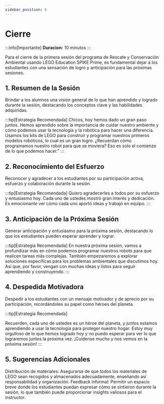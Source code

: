 ```yaml
---
sidebar_position: 6
---
```

# Cierre

:::info[Importante]
**Duracion:** 10 minutos
:::


Para el cierre de la primera sesión del programa de Rescate y Conservación Ambiental usando LEGO Education SPIKE Prime, es fundamental dejar a los estudiantes con una sensación de logro y anticipación para las próximas sesiones.

## 1. Resumen de la Sesión

Brindar a los alumnos una visión general de lo que han aprendido y logrado durante la sesión, destacando los conceptos clave y las habilidades adquiridas.

:::tip[Estrategia Recomendada]
Chicos, hoy hemos dado un gran paso juntos. Hemos aprendido sobre la importancia de cuidar nuestro ambiente y cómo podemos usar la tecnología y la robótica para hacer una diferencia. Usamos los kits de LEGO para construir y programar nuestros primeros modelos robóticos, lo cual es un gran logro. ¿Recuerdan cómo programamos nuestro robot para que se moviera? Eso es solo el comienzo de lo que podemos hacer."
:::

## 2. Reconocimiento del Esfuerzo

Reconocer y agradecer a los estudiantes por su participación activa, esfuerzo y colaboración durante la sesión.

:::tip[Estrategia Recomendada]
Quiero agradecerles a todos por su esfuerzo y entusiasmo hoy. Cada uno de ustedes mostró gran interés y dedicación. Es emocionante ver cómo cada uno aportó ideas y trabajó en equipo.
:::

## 3. Anticipación de la Próxima Sesión

Generar anticipación y entusiasmo para la próxima sesión, destacando lo que los estudiantes pueden esperar aprender y lograr.

:::tip[Estrategia Recomendada]
En nuestra próxima sesión, vamos a profundizar más en cómo podemos programar nuestros robots para que realicen tareas más complejas. También empezaremos a explorar soluciones específicas para los problemas ambientales que discutimos hoy. Así que, por favor, vengan con muchas ideas y listos para seguir aprendiendo y construyendo.
:::

## 4. Despedida Motivadora

Despedir a los estudiantes con un mensaje motivador y de aprecio por su participación, recordándoles su papel como héroes del planeta.

:::tip[Estrategia Recomendada]

Recuerden, cada uno de ustedes es un héroe del planeta, y juntos estamos aprendiendo a usar la tecnología para proteger nuestro hogar. Estoy muy orgulloso de lo que hemos logrado hoy y no puedo esperar para ver lo que lograremos juntos la próxima vez. ¡Cuídense mucho y nos vemos en la próxima sesión!
:::

## 5. Sugerencias Adicionales

Distribución de materiales: Asegurarse de que todos los materiales de LEGO sean recogidos y almacenados adecuadamente, enseñando así responsabilidad y organización.
Feedback informal: Permitir un espacio breve donde los estudiantes puedan expresar cómo se sintieron durante la sesión, lo que también puede proporcionar insights valiosos para el instructor.